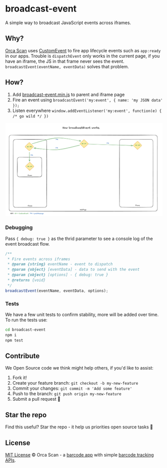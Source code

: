 # broadcast-event

A simple way to broadcast JavaScript events across iframes.

## Why?

[Orca Scan](https://orcascan.com) uses [CustomEvent](https://developer.mozilla.org/en-US/docs/Web/API/CustomEvent/CustomEvent) to fire app lifecycle events such as `app:ready` in our apps. Trouble is `dispatchEvent` only works in the current page, if you have an iframe, the JS in that frame never sees the event. `broadcastEvent(eventName, eventData)` solves that problem.

## How?

1. Add [broadcast-event.min.js](dist/broadcast-event.min.js) to parent and iframe page
2. Fire an event using `broadcastEvent('my:event', { name: 'my JSON data' });`
3. Listen everywhere `window.addEventListener('my:event', function(e) { /* go wild */ })`

![How broadcastEvent works](docs/how-broadcast-event-works.png)

### Debugging

Pass `{ debug: true }` as the thrid parameter to see a console log of the event broadcast flow. 

```js
/**
 * Fire events across iframes
 * @param {string} eventName - event to dispatch
 * @param {object} [eventData] - data to send with the event
 * @param {object} [options] - { debug: true }
 * @returns {void}
 */
broadcastEvent(eventName, eventData, options);
```

### Tests

We have a few unit tests to confirm stability, more will be added over time. To run the tests use:

```bash
cd broadcast-event
npm i
npm test
```

## Contribute

We Open Source code we think might help others, if you'd like to assist:

1. Fork it!
2. Create your feature branch: `git checkout -b my-new-feature`
3. Commit your changes: `git commit -m 'Add some feature'`
4. Push to the branch: `git push origin my-new-feature`
5. Submit a pull request 🙏

## Star the repo

Find this useful? Star the repo - it help us priorities open source tasks 🌟

## License

[MIT License](LICENSE) © Orca Scan - a [barcode app](https://orcascan.com) with simple [barcode tracking APIs](https://orcascan.com/guides?tag=for-developers).

